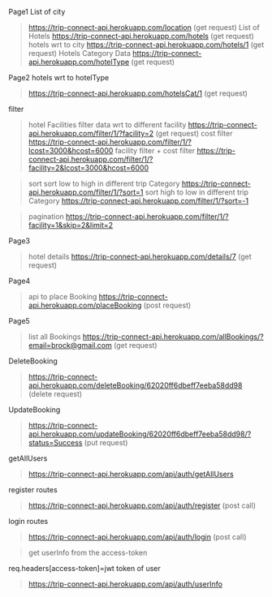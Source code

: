 Page1
List of city
>https://trip-connect-api.herokuapp.com/location (get request)
List of Hotels
>https://trip-connect-api.herokuapp.com/hotels (get request)
hotels wrt to city
>https://trip-connect-api.herokuapp.com/hotels/1 (get request)
Hotels Category Data
>https://trip-connect-api.herokuapp.com/hotelType (get request)

Page2
hotels wrt to hotelType
>https://trip-connect-api.herokuapp.com/hotelsCat/1  (get request)

filter
> hotel Facilities filter
  data wrt to different facility
  > https://trip-connect-api.herokuapp.com/filter/1/?facility=2  (get request)
>cost filter
  > https://trip-connect-api.herokuapp.com/filter/1/?lcost=3000&hcost=6000
>facility filter + cost filter
  >https://trip-connect-api.herokuapp.com/filter/1/?facility=2&lcost=3000&hcost=6000

>sort
  sort low to high in different trip Category
  >https://trip-connect-api.herokuapp.com/filter/1/?sort=1
  sort high to low in different trip Category
  >https://trip-connect-api.herokuapp.com/filter/1/?sort=-1

>pagination
  >https://trip-connect-api.herokuapp.com/filter/1/?facility=1&skip=2&limit=2

  
  
Page3
> hotel details
>https://trip-connect-api.herokuapp.com/details/7   (get request)

Page4
>api to place Booking
>https://trip-connect-api.herokuapp.com/placeBooking    (post request)

Page5
>list all Bookings
>https://trip-connect-api.herokuapp.com/allBookings/?email=brock@gmail.com  (get request)

DeleteBooking
>https://trip-connect-api.herokuapp.com/deleteBooking/62020ff6dbeff7eeba58dd98  (delete request)

UpdateBooking
>https://trip-connect-api.herokuapp.com/updateBooking/62020ff6dbeff7eeba58dd98/?status=Success (put request)

getAllUsers
>https://trip-connect-api.herokuapp.com/api/auth/getAllUsers

register routes
>https://trip-connect-api.herokuapp.com/api/auth/register (post call)

login routes
>https://trip-connect-api.herokuapp.com/api/auth/login (post call)

>get userInfo from the access-token

req.headers[access-token]=jwt token of user

>https://trip-connect-api.herokuapp.com/api/auth/userInfo

